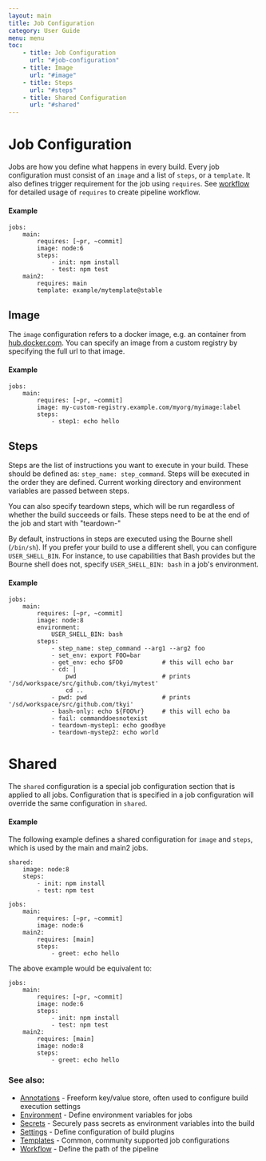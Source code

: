 ```yaml
---
layout: main
title: Job Configuration
category: User Guide
menu: menu
toc:
    - title: Job Configuration
      url: "#job-configuration"
    - title: Image
      url: "#image"
    - title: Steps
      url: "#steps"
    - title: Shared Configuration
      url: "#shared"
---
```

# Job Configuration
Jobs are how you define what happens in every build. Every job configuration must consist of an `image` and a list of `steps`, or a `template`. It also defines trigger requirement for the job using `requires`. See [workflow](/user-guide/configuration/workflow) for detailed usage of `requires` to create pipeline workflow.

#### Example
```
jobs:
    main:
        requires: [~pr, ~commit]
        image: node:6
        steps:
            - init: npm install
            - test: npm test
    main2:
        requires: main
        template: example/mytemplate@stable
```

## Image
The `image` configuration refers to a docker image, e.g. an container from [hub.docker.com](https://hub.docker.com). You can specify an image from a custom registry by specifying the full url to that image.

#### Example
```
jobs:
    main:
        requires: [~pr, ~commit]
        image: my-custom-registry.example.com/myorg/myimage:label
        steps:
            - step1: echo hello
```

## Steps
Steps are the list of instructions you want to execute in your build. These should be defined as:
`step_name: step_command`. Steps will be executed in the order they are defined. Current working directory and environment variables are passed between steps.

You can also specify teardown steps, which will be run regardless of whether the build succeeds or fails. These steps need to be at the end of the job and start with "teardown-"

By default, instructions in steps are executed using the Bourne shell (`/bin/sh`). If you prefer your build to use a different shell, you can configure `USER_SHELL_BIN`. For instance, to use capabilities that Bash provides but the Bourne shell does not, specify `USER_SHELL_BIN: bash` in a job's environment.

#### Example
```
jobs:
    main:
        requires: [~pr, ~commit]
        image: node:8
        environment:
            USER_SHELL_BIN: bash
        steps:
            - step_name: step_command --arg1 --arg2 foo
            - set_env: export FOO=bar
            - get_env: echo $FOO           # this will echo bar
            - cd: |
                pwd                        # prints '/sd/workspace/src/github.com/tkyi/mytest'
                cd ..
            - pwd: pwd                     # prints '/sd/workspace/src/github.com/tkyi'
            - bash-only: echo ${FOO%r}     # this will echo ba
            - fail: commanddoesnotexist
            - teardown-mystep1: echo goodbye
            - teardown-mystep2: echo world
```


# Shared
The `shared` configuration is a special job configuration section that is applied to all jobs. Configuration that is specified in a job configuration will override the same configuration in `shared`.

#### Example
The following example defines a shared configuration for `image` and `steps`, which is used by the main and main2 jobs.
```
shared:
    image: node:8
    steps:
        - init: npm install
        - test: npm test

jobs:
    main:
        requires: [~pr, ~commit]
        image: node:6
    main2:
        requires: [main]
        steps:
            - greet: echo hello
```

The above example would be equivalent to:
```
jobs:
    main:
        requires: [~pr, ~commit]
        image: node:6
        steps:
            - init: npm install
            - test: npm test
    main2:
        requires: [main]
        image: node:8
        steps:
            - greet: echo hello

```

### See also:
* [Annotations](/user-guide/configuration/annotations) - Freeform key/value store, often used to configure build execution settings
* [Environment](/user-guide/configuration/environment) - Define environment variables for jobs
* [Secrets](/user-guide/configuration/secrets) - Securely pass secrets as environment variables into the build
* [Settings](/user-guide/configuration/settings) - Define configuration of build plugins
* [Templates](/user-guide/templates) - Common, community supported job configurations
* [Workflow](/user-guide/configuration/workflow) - Define the path of the pipeline
